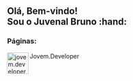 <h2>Olá, Bem-vindo!</br>Sou o Juvenal Bruno :hand:</h2>
<h3>Páginas:</h3>
<a href="https://www.instagram.com/jovem.developer" >
  <img 
       align="left" 
       alt="jovem.developer" 
       width="50px" 
       src="https://images.vexels.com/media/users/3/137198/isolated/preview/07f0d7b69ef071571e4ada2f4d6a053a---cone-do-instagram-colorido-by-vexels.png"
  />
</a>
<div margin="0 0 0 0">Jovem.Developer</div>
